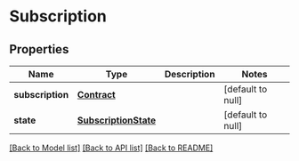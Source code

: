 # Subscription

## Properties
Name | Type | Description | Notes
------------ | ------------- | ------------- | -------------
**subscription** | [**Contract**](Contract.md) |  | [default to null]
**state** | [**SubscriptionState**](SubscriptionState.md) |  | [default to null]

[[Back to Model list]](../README.md#documentation-for-models) [[Back to API list]](../README.md#documentation-for-api-endpoints) [[Back to README]](../README.md)


